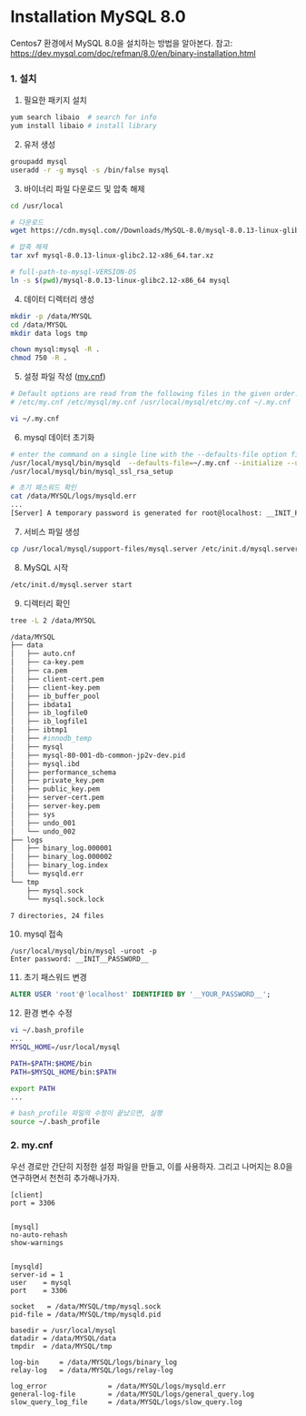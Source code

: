 # Installation MySQL 8.0

Centos7 환경에서 MySQL 8.0을 설치하는 방법을 알아본다.
참고: https://dev.mysql.com/doc/refman/8.0/en/binary-installation.html


### 1. 설치
1. 필요한 패키지 설치
```bash
yum search libaio  # search for info
yum install libaio # install library
```

2. 유저 생성
```bash
groupadd mysql
useradd -r -g mysql -s /bin/false mysql
```

3. 바이너리 파일 다운로드 및 압축 해제
```bash
cd /usr/local

# 다운로드
wget https://cdn.mysql.com//Downloads/MySQL-8.0/mysql-8.0.13-linux-glibc2.12-x86_64.tar.xz

# 압축 해제
tar xvf mysql-8.0.13-linux-glibc2.12-x86_64.tar.xz

# full-path-to-mysql-VERSION-OS
ln -s $(pwd)/mysql-8.0.13-linux-glibc2.12-x86_64 mysql
```

4. 데이터 디렉터리 생성
```bash
mkdir -p /data/MYSQL
cd /data/MYSQL
mkdir data logs tmp

chown mysql:mysql -R .
chmod 750 -R .
```

5. 설정 파일 작성 ([my.cnf](#2-mycnf))
```bash
# Default options are read from the following files in the given order:
# /etc/my.cnf /etc/mysql/my.cnf /usr/local/mysql/etc/my.cnf ~/.my.cnf

vi ~/.my.cnf
```

6. mysql 데이터 초기화
```bash
# enter the command on a single line with the --defaults-file option first
/usr/local/mysql/bin/mysqld  --defaults-file=~/.my.cnf --initialize --user=mysql
/usr/local/mysql/bin/mysql_ssl_rsa_setup

# 초기 패스워드 확인
cat /data/MYSQL/logs/mysqld.err
...
[Server] A temporary password is generated for root@localhost: __INIT_PASSWORD__
```

7. 서비스 파일 생성
```bash
cp /usr/local/mysql/support-files/mysql.server /etc/init.d/mysql.server
```

8. MySQL 시작
```bash
/etc/init.d/mysql.server start
```

9. 디렉터리 확인
```bash
tree -L 2 /data/MYSQL

/data/MYSQL
├── data
│   ├── auto.cnf
│   ├── ca-key.pem
│   ├── ca.pem
│   ├── client-cert.pem
│   ├── client-key.pem
│   ├── ib_buffer_pool
│   ├── ibdata1
│   ├── ib_logfile0
│   ├── ib_logfile1
│   ├── ibtmp1
│   ├── #innodb_temp
│   ├── mysql
│   ├── mysql-80-001-db-common-jp2v-dev.pid
│   ├── mysql.ibd
│   ├── performance_schema
│   ├── private_key.pem
│   ├── public_key.pem
│   ├── server-cert.pem
│   ├── server-key.pem
│   ├── sys
│   ├── undo_001
│   └── undo_002
├── logs
│   ├── binary_log.000001
│   ├── binary_log.000002
│   ├── binary_log.index
│   └── mysqld.err
└── tmp
    ├── mysql.sock
    └── mysql.sock.lock

7 directories, 24 files
```

10. mysql 접속
```
/usr/local/mysql/bin/mysql -uroot -p
Enter password: __INIT__PASSWORD__
```

11. 초기 패스워드 변경
```sql
ALTER USER 'root'@'localhost' IDENTIFIED BY '__YOUR_PASSWORD__';
```

12. 환경 변수 수정
```bash
vi ~/.bash_profile
...
MYSQL_HOME=/usr/local/mysql

PATH=$PATH:$HOME/bin
PATH=$MYSQL_HOME/bin:$PATH

export PATH
...

# bash_profile 파일의 수정이 끝났으면, 실행
source ~/.bash_profile
```

### 2. my.cnf
우선 경로만 간단히 지정한 설정 파일을 만들고, 이를 사용하자.
그리고 나머지는 8.0을 연구하면서 천천히 추가해나가자.

```
[client]
port = 3306


[mysql]
no-auto-rehash
show-warnings


[mysqld]
server-id = 1
user    = mysql
port    = 3306

socket   = /data/MYSQL/tmp/mysql.sock
pid-file = /data/MYSQL/tmp/mysqld.pid

basedir = /usr/local/mysql
datadir = /data/MYSQL/data
tmpdir  = /data/MYSQL/tmp

log-bin     = /data/MYSQL/logs/binary_log
relay-log   = /data/MYSQL/logs/relay-log

log_error               = /data/MYSQL/logs/mysqld.err
general-log-file        = /data/MYSQL/logs/general_query.log
slow_query_log_file     = /data/MYSQL/logs/slow_query.log
```
